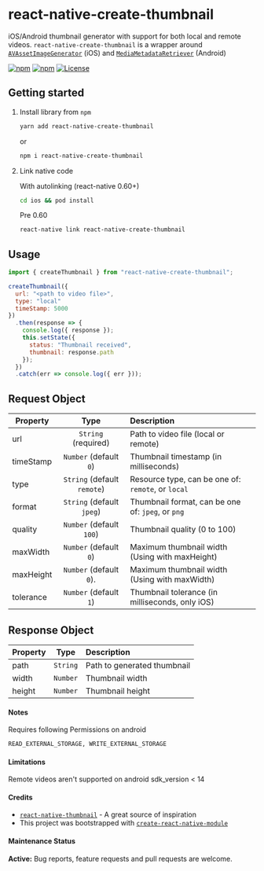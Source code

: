 # react-native-create-thumbnail

iOS/Android thumbnail generator with support for both local and remote videos. `react-native-create-thumbnail` is a wrapper around
[`AVAssetImageGenerator`](https://developer.apple.com/documentation/avfoundation/avassetimagegenerator?language=objc) (iOS) and [`MediaMetadataRetriever`](https://developer.android.com/reference/android/media/MediaMetadataRetriever) (Android)

[![npm](https://img.shields.io/npm/v/react-native-create-thumbnail.svg)](https://npmjs.com/package/react-native-create-thumbnail) [![npm](https://img.shields.io/npm/dm/react-native-create-thumbnail.svg)](https://npmjs.com/package/react-native-create-thumbnail) [![License](https://img.shields.io/npm/l/react-native-create-thumbnail.svg)](https://www.npmjs.com/package/react-native-create-thumbnail)

## Getting started

1. Install library from `npm`

   ```bash
   yarn add react-native-create-thumbnail
   ```

   or

   ```bash
   npm i react-native-create-thumbnail
   ```

2. Link native code

   With autolinking (react-native 0.60+)

   ```bash
   cd ios && pod install
   ```

   Pre 0.60

   ```bash
   react-native link react-native-create-thumbnail
   ```

## Usage

```javascript
import { createThumbnail } from "react-native-create-thumbnail";

createThumbnail({
  url: "<path to video file>",
  type: "local"
  timeStamp: 5000
})
  .then(response => {
    console.log({ response });
    this.setState({
      status: "Thumbnail received",
      thumbnail: response.path
    });
  })
  .catch(err => console.log({ err }));
```

## Request Object

| Property  |            Type             | Description                                        |
| --------- | :-------------------------: | :------------------------------------------------- |
| url       |     `String` (required)     | Path to video file (local or remote)               |
| timeStamp |   `Number` (default `0`)    | Thumbnail timestamp (in milliseconds)              |
| type      | `String` (default `remote`) | Resource type, can be one of: `remote`, or `local` |
| format    |  `String` (default `jpeg`)  | Thumbnail format, can be one of: `jpeg`, or `png`  |
| quality   |  `Number` (default `100`)   | Thumbnail quality (0 to 100)                       |
| maxWidth  |  `Number` (default `0`)     | Maximum thumbnail width (Using with maxHeight)     |
| maxHeight |  `Number` (default `0`).    | Maximum thumbnail width (Using with maxWidth)      |
| tolerance |  `Number` (default `1`)     | Thumbnail tolerance (in milliseconds, only iOS)    |

## Response Object

| Property |   Type   | Description                 |
| -------- | :------: | :-------------------------- |
| path     | `String` | Path to generated thumbnail |
| width    | `Number` | Thumbnail width             |
| height   | `Number` | Thumbnail height            |

#### Notes

Requires following Permissions on android

```bash
READ_EXTERNAL_STORAGE, WRITE_EXTERNAL_STORAGE
```

#### Limitations

Remote videos aren't supported on android sdk_version < 14

#### Credits

- [`react-native-thumbnail`](https://www.npmjs.com/package/react-native-thumbnail) - A great source of inspiration
- This project was bootstrapped with [`create-react-native-module`](https://github.com/brodybits/create-react-native-module)

#### Maintenance Status

**Active:** Bug reports, feature requests and pull requests are welcome.
